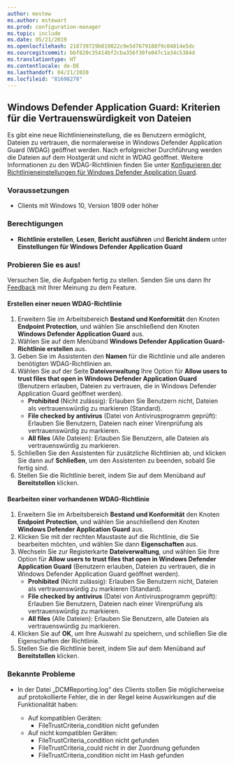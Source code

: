 ```yaml
---
author: mestew
ms.author: mstewart
ms.prod: configuration-manager
ms.topic: include
ms.date: 05/21/2019
ms.openlocfilehash: 218739729b019022c9e5d7679188f9c04814e5dc
ms.sourcegitcommit: bbf820c35414bf2cba356f30fe047c1a34c5384d
ms.translationtype: HT
ms.contentlocale: de-DE
ms.lasthandoff: 04/21/2020
ms.locfileid: "81698278"
---
```

## <a name="windows-defender-application-guard-file-trust-criteria"></a><a name="bkmk_wdag"></a> Windows Defender Application Guard: Kriterien für die Vertrauenswürdigkeit von Dateien

<!--3555858-->
Es gibt eine neue Richtlinieneinstellung, die es Benutzern ermöglicht, Dateien zu vertrauen, die normalerweise in Windows Defender Application Guard (WDAG) geöffnet werden. Nach erfolgreicher Durchführung werden die Dateien auf dem Hostgerät und nicht in WDAG geöffnet. Weitere Informationen zu den WDAG-Richtlinien finden Sie unter [Konfigurieren der Richtlinieneinstellungen für Windows Defender Application Guard](https://docs.microsoft.com/windows/security/threat-protection/windows-defender-application-guard/configure-wd-app-guard).

### <a name="prerequisites"></a>Voraussetzungen

- Clients mit Windows 10, Version 1809 oder höher

### <a name="permissions"></a>Berechtigungen

- **Richtlinie erstellen**, **Lesen**, **Bericht ausführen** und **Bericht ändern** unter **Einstellungen für Windows Defender Application Guard**

### <a name="try-it-out"></a>Probieren Sie es aus!

Versuchen Sie, die Aufgaben fertig zu stellen. Senden Sie uns dann Ihr [Feedback](../../../../understand/find-help.md#product-feedback) mit Ihrer Meinung zu dem Feature.

#### <a name="create-a-new-wdag-policy"></a>Erstellen einer neuen WDAG-Richtlinie

1. Erweitern Sie im Arbeitsbereich **Bestand und Konformität** den Knoten **Endpoint Protection**, und wählen Sie anschließend den Knoten **Windows Defender Application Guard** aus.
1. Wählen Sie auf dem Menüband **Windows Defender Application Guard-Richtlinie erstellen** aus.
1. Geben Sie im Assistenten den **Namen** für die Richtlinie und alle anderen benötigten WDAG-Richtlinien an.
1. Wählen Sie auf der Seite **Dateiverwaltung** Ihre Option für **Allow users to trust files that open in Windows Defender Application Guard** (Benutzern erlauben, Dateien zu vertrauen, die in Windows Defender Application Guard geöffnet werden).
     - **Prohibited** (Nicht zulässig): Erlauben Sie Benutzern nicht, Dateien als vertrauenswürdig zu markieren (Standard).
     - **File checked by antivirus** (Datei von Antivirusprogramm geprüft): Erlauben Sie Benutzern, Dateien nach einer Virenprüfung als vertrauenswürdig zu markieren.
     - **All files** (Alle Dateien): Erlauben Sie Benutzern, alle Dateien als vertrauenswürdig zu markieren.
1. Schließen Sie den Assistenten für zusätzliche Richtlinien ab, und klicken Sie dann auf **Schließen**, um den Assistenten zu beenden, sobald Sie fertig sind.
1. Stellen Sie die Richtlinie bereit, indem Sie auf dem Menüband auf **Bereitstellen** klicken.

#### <a name="edit-an-existing-wdag-policy"></a>Bearbeiten einer vorhandenen WDAG-Richtlinie

1. Erweitern Sie im Arbeitsbereich **Bestand und Konformität** den Knoten **Endpoint Protection**, und wählen Sie anschließend den Knoten **Windows Defender Application Guard** aus.
1. Klicken Sie mit der rechten Maustaste auf die Richtlinie, die Sie bearbeiten möchten, und wählen Sie dann **Eigenschaften** aus.
1. Wechseln Sie zur Registerkarte **Dateiverwaltung**, und wählen Sie Ihre Option für **Allow users to trust files that open in Windows Defender Application Guard** (Benutzern erlauben, Dateien zu vertrauen, die in Windows Defender Application Guard geöffnet werden).
     - **Prohibited** (Nicht zulässig): Erlauben Sie Benutzern nicht, Dateien als vertrauenswürdig zu markieren (Standard).
     - **File checked by antivirus** (Datei von Antivirusprogramm geprüft): Erlauben Sie Benutzern, Dateien nach einer Virenprüfung als vertrauenswürdig zu markieren.
     - **All files** (Alle Dateien): Erlauben Sie Benutzern, alle Dateien als vertrauenswürdig zu markieren.
1. Klicken Sie auf **OK**, um Ihre Auswahl zu speichern, und schließen Sie die Eigenschaften der Richtlinie.
1. Stellen Sie die Richtlinie bereit, indem Sie auf dem Menüband auf **Bereitstellen** klicken.


### <a name="known-issues"></a>Bekannte Probleme

- In der Datei „DCMReporting.log“ des Clients stoßen Sie möglicherweise auf protokollierte Fehler, die in der Regel keine Auswirkungen auf die Funktionalität haben:

  - Auf kompatiblen Geräten:
    - FileTrustCriteria_condition nicht gefunden
  - Auf nicht kompatiblen Geräten:
    - FileTrustCriteria_condition nicht gefunden
    - FileTrustCriteria_could nicht in der Zuordnung gefunden
    - FileTrustCriteria_condition nicht im Hash gefunden
